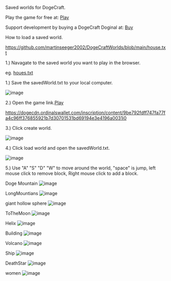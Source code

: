 Saved worlds for DogeCraft.

Play the game for free at:
[Play](https://dogecdn.ordinalswallet.com/inscription/content/9be792fdff747fa77fa4c96ff376855921b7d30701531bd69194e3e4196a0031i0)

 Support development by buying a DogeCraft Doginal at:
[Buy](https://doge.ordinalswallet.com/collection/dogecraft)

How to load a saved world.

https://github.com/martinseeger2002/DogeCraftWorlds/blob/main/house.txt

1.) Navagate to the saved world you want to play in the browser.

eg. [houes.txt](https://github.com/martinseeger2002/DogeCraftWorlds/blob/main/house.txt)

1.) Save the savedWorld.txt to your local computer.

![image](https://github.com/user-attachments/assets/bd083968-f706-4657-95d9-bef3f4f21049)

2.) Open the game link.[Play](https://dogecdn.ordinalswallet.com/inscription/content/9be792fdff747fa77fa4c96ff376855921b7d30701531bd69194e3e4196a0031i0)

https://dogecdn.ordinalswallet.com/inscription/content/9be792fdff747fa77fa4c96ff376855921b7d30701531bd69194e3e4196a0031i0

3.) Click create world.

![image](https://github.com/user-attachments/assets/fc0adaaf-9314-4159-8c06-ff37eed9de97)

4.) Click load world and open the savedWorld.txt.

![image](https://github.com/user-attachments/assets/67e1db33-7a5f-4b28-82ad-a03a38be1529)

5.) Use "A" "S" "D" "W" to move around the world, "space" is jump, left mouse click to remove block, Right mouse click to add a block. 

Doge Mountain 
![image](https://github.com/user-attachments/assets/08f7d349-261c-432d-a196-03047a254e5e)

LongMountians
![image](https://github.com/user-attachments/assets/e6d5d267-93c2-422a-ab46-1887deb3d6ce)

giant hollow sphere
![image](https://github.com/user-attachments/assets/a11a5932-e80d-4a6b-b5d4-bcf3563e407d)

ToTheMoon
![image](https://github.com/user-attachments/assets/353303b4-6248-47e7-a00e-7550383729e1)

Helix
![image](https://github.com/user-attachments/assets/e2620677-c53b-41fb-99fd-7f6654952e1a)

Building
![image](https://github.com/user-attachments/assets/ccc5422f-7fbe-4627-b147-b11b974bff27)

Volcano
![image](https://github.com/user-attachments/assets/beda4a61-0d2f-4cfe-a668-a5537fe4a772)

Ship
![image](https://github.com/user-attachments/assets/a3557935-2aef-44fe-8dd8-d329ae231060)

DeathStar
![image](https://github.com/user-attachments/assets/b246634f-12bd-4e42-b594-4fe1c8cab335)

women
![image](https://github.com/user-attachments/assets/b9bc0be0-d89b-4fc7-b330-47f2b430b021)
